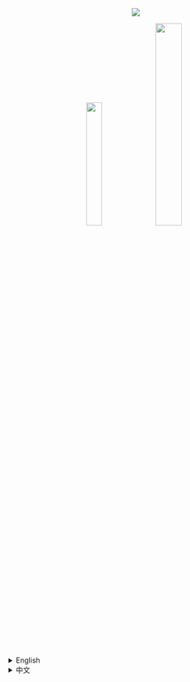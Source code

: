 <p align="center">
    <img width src="https://gitee.com/zixuan_long/Img/raw/master/LS3.png">    
</p>
<center class="half">
  <img src="https://gitee.com/zixuan_long/Img/raw/master/support_iris2.png" width="25%">
  <img src="https://gitee.com/zixuan_long/Img/raw/master/support_optifine2.png" width="32%">
</center>
<details>
  <summary>English</summary>
<h1>Outline Shader</h1>
<p>It's a NPR shader,which based on the original style, which can add outline for game object and make the graphics more cartoonish  </p>
<p>You can set outline width and outline color at shader pack settings page</p><p>if you turn on the "paper world" option,the world will only have outline</p>
  <h2>Outline</h2>
  <p align="center">
  <img  src="https://cdn.modrinth.com/data/cached_images/332a1805c84979815f5c0cf8849a520c0db7b3d0.jpeg"> 
  <img  src="https://cdn.modrinth.com/data/cached_images/b2db4bd89e53c43d7f1bf7c51bde9c08ca8abef2.jpeg"> 
  <img  src="https://cdn.modrinth.com/data/cached_images/a98d1808e357108145e653c7ab4b590006195f46.jpeg"> 
  <img  src="https://cdn.modrinth.com/data/cached_images/82d94f5450c386b6dc9f98cdce95a615314c7532.jpeg"> 
</p>
  <h2>Paper world</h2>
  <p align="center">
    <img width src="https://cdn.modrinth.com/data/cached_images/34e19ff314a4dcb3e13261aa006a5ca4e4bed853.jpeg">    
   <img width src="https://cdn.modrinth.com/data/cached_images/d483d451c8fb08e87f42bc1215c2f44724ec5a1e.jpeg">
    <img width src="https://cdn.modrinth.com/data/cached_images/28c1416f85a1d525cb43851f969c3d99b52c5889.jpeg">
    <img width src="https://cdn.modrinth.com/data/cached_images/758c6c49334cb7894d9b4a4ee384d86b4a7626cc.jpeg">
</p>
</details>
<details>
  <summary>中文</summary>
<h1>风格化描边光影</h1>
<p>这是一个风格化的光影，可以让MC物体都有描边的光影，使得游戏画面更加卡通  </p>
<p>您可以在光影包设置中，设置描边宽度和颜色</p>
 <p>如果开启“纸世界”选项，世界将会只有描边</p> 
  <h2>描边</h2>
    <p align="center">
  <img  src="https://cdn.modrinth.com/data/cached_images/332a1805c84979815f5c0cf8849a520c0db7b3d0.jpeg"> 
  <img  src="https://cdn.modrinth.com/data/cached_images/b2db4bd89e53c43d7f1bf7c51bde9c08ca8abef2.jpeg"> 
  <img  src="https://cdn.modrinth.com/data/cached_images/a98d1808e357108145e653c7ab4b590006195f46.jpeg"> 
  <img  src="https://cdn.modrinth.com/data/cached_images/b85f18b22b636dc48458ff4063163480ad620ec2.jpeg"> 
</p>
  <h2>纸世界</h2>
<p align="center">
    <img width src="https://cdn.modrinth.com/data/cached_images/34e19ff314a4dcb3e13261aa006a5ca4e4bed853.jpeg">    
   <img width src="https://cdn.modrinth.com/data/cached_images/a8c30b84c87a408dbcea58e341d5b92e26ee2db9.jpeg">
      <img width src="https://cdn.modrinth.com/data/cached_images/28c1416f85a1d525cb43851f969c3d99b52c5889.jpeg">
    <img width src="https://cdn.modrinth.com/data/cached_images/758c6c49334cb7894d9b4a4ee384d86b4a7626cc.jpeg">
</p>
</details>
<!--<details>
  <summary>日本語</summary>
<h1>輪郭シェーダ</h1>
これはオリジナルスタイルに基づいたNPRシェーダで、ゲームオブジェクトに輪郭を追加し、グラフィックをよりアニメーション化することができます
<p>（私は本当に日本語が下手なので、日本語の部分が変に見えるかもしれません）</p>
</details>-->
<!--<p align="center">
  <img  src="https://cdn.modrinth.com/data/cached_images/332a1805c84979815f5c0cf8849a520c0db7b3d0.jpeg"> 
  <img  src="https://cdn.modrinth.com/data/cached_images/b2db4bd89e53c43d7f1bf7c51bde9c08ca8abef2.jpeg"> 
  <img  src="https://cdn.modrinth.com/data/cached_images/a98d1808e357108145e653c7ab4b590006195f46.jpeg"> 
  <img  src="https://cdn.modrinth.com/data/cached_images/82d94f5450c386b6dc9f98cdce95a615314c7532.jpeg"> 
  <img  src="https://cdn.modrinth.com/data/cached_images/b85f18b22b636dc48458ff4063163480ad620ec2.jpeg"> 
</p>-->
